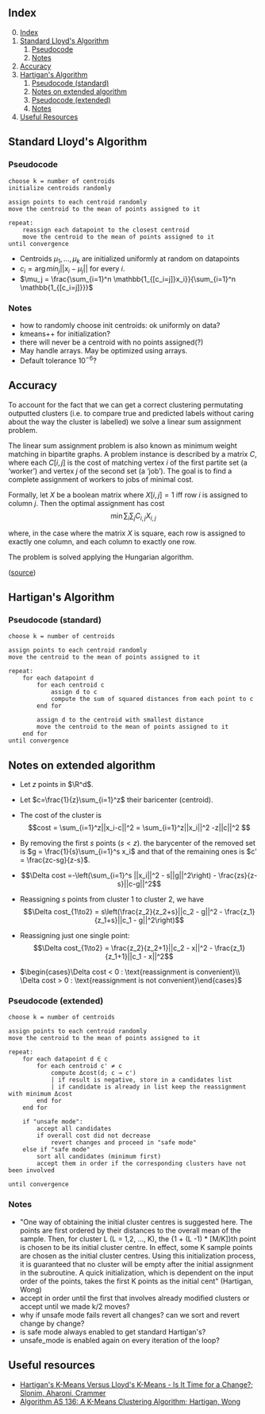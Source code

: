 ## Index

0. [Index](#index)
1. [Standard Lloyd's Algorithm](#standard-lloyds-algorithm)
    1. [Pseudocode](#pseudocode)
    2. [Notes](#notes)
2. [Accuracy](#accuracy)
3. [Hartigan's Algorithm](#hartigans-algorithm)
    1. [Pseudocode (standard)](#pseudocode-standard)
    2. [Notes on extended algorithm](#notes-on-extended-algorithm)
    1. [Pseudocode (extended)](#pseudocode-extended)
    2. [Notes](#notes-1)
4. [Useful Resources](#useful-resources)


## Standard Lloyd's Algorithm

### Pseudocode

```
choose k = number of centroids
initialize centroids randomly

assign points to each centroid randomly
move the centroid to the mean of points assigned to it

repeat:
    reassign each datapoint to the closest centroid
    move the centroid to the mean of points assigned to it
until convergence
```

- Centroids $\mu_1,\dots,\mu_k$  are initialized uniformly at random on datapoints
- $c_i = \arg min_j ||x_i-\mu_j||$ for every $i$.
- $\mu_j = \frac{\sum_{i=1}^n \mathbb{1_{[c_i=j]}x_i}}{\sum_{i=1}^n \mathbb{1_{[c_i=j]}}}$


### Notes
- how to randomly choose init centroids: ok uniformly on data?
- kmeans++ for initialization?
- there will never be a centroid with no points assigned(?)
- May handle arrays. May be optimized using arrays.
- Default tolerance $10^{-6}$?

## Accuracy

To account for the fact that we can get a correct clustering permutating outputted clusters (i.e. to compare true and predicted labels without caring about the way the cluster is labelled) we solve a linear sum assignment problem.

The linear sum assignment problem is also known as minimum weight matching in bipartite graphs. A problem instance is described by a matrix $C$, where each $C[i,j]$ is the cost of matching vertex $i$ of the first partite set (a ‘worker’) and vertex $j$ of the second set (a ‘job’). The goal is to find a complete assignment of workers to jobs of minimal cost.

Formally, let $X$ be a boolean matrix where $X[i,j]=1$ iff row $i$ is assigned to column $j$. Then the optimal assignment has cost $$\min\sum_i\sum_j C_{i,j}X_{i,j}$$

where, in the case where the matrix $X$ is square, each row is assigned to exactly one column, and each column to exactly one row.

The problem is solved applying the Hungarian algorithm.

([source](https://docs.scipy.org/doc/scipy/reference/generated/scipy.optimize.linear_sum_assignment.html))

## Hartigan's Algorithm

### Pseudocode (standard)
```
choose k = number of centroids

assign points to each centroid randomly
move the centroid to the mean of points assigned to it

repeat:
    for each datapoint d
        for each centroid c
            assign d to c
            compute the sum of squared distances from each point to c
        end for
        
        assign d to the centroid with smallest distance
        move the centroid to the mean of points assigned to it
    end for
until convergence
```

## Notes on extended algorithm
- Let $z$ points in $\R^d$.

- Let $c=\frac{1}{z}\sum_{i=1}^z$ their baricenter (centroid).

- The cost of the cluster is
$$cost = \sum_{i=1}^z||x_i-c||^2 = \sum_{i=1}^z||x_i||^2 -z||c||^2 $$

- By removing the first $s$ points ($s<z$). the barycenter of the removed set is $g = \frac{1}{s}\sum_{i=1}^s x_i$ and that of the remaining ones is $c' = \frac{zc-sg}{z-s}$.

- $$\Delta cost =-\left(\sum_{i=1}^s ||x_i||^2 - s||g||^2\right) - \frac{zs}{z-s}||c-g||^2$$

- Reassigning $s$ points from cluster 1 to cluster 2, we have
$$\Delta cost_{1\to2} = s\left(\frac{z_2}{z_2+s}||c_2 - g||^2 - \frac{z_1}{z_1+s}||c_1 - g||^2\right)$$

- Reassigning just one single point:
$$\Delta cost_{1\to2} = \frac{z_2}{z_2+1}||c_2 - x||^2 - \frac{z_1}{z_1+1}||c_1 - x||^2$$

- $\begin{cases}\Delta cost < 0 : \text{reassignment is convenient}\\ \Delta cost > 0 : \text{reassignment is not convenient}\end{cases}$

### Pseudocode (extended)

```
choose k = number of centroids

assign points to each centroid randomly
move the centroid to the mean of points assigned to it

repeat:
    for each datapoint d ∈ c
        for each centroid c' ≠ c
            compute Δcost(d; c → c')
            | if result is negative, store in a candidates list
            | if candidate is already in list keep the reassignment with minimum Δcost
        end for
    end for

    if "unsafe mode":
        accept all candidates
        if overall cost did not decrease
            revert changes and proceed in "safe mode"
    else if "safe mode"
        sort all candidates (minimum first)
        accept them in order if the corresponding clusters have not been involved
 
until convergence
```



### Notes

- "One way of obtaining the initial cluster centres is suggested here. The points are
first ordered by their distances to the overall mean of the sample. Then, for cluster
L (L = 1,2, ..., K), the {1 + (L -1) * [M/K]}th point is chosen to be its initial cluster centre.
In effect, some K sample points are chosen as the initial cluster centres. Using this initialization
process, it is guaranteed that no cluster will be empty after the initial assignment in the
subroutine. A quick initialization, which is dependent on the input order of the points, takes
the first K points as the initial cent" (Hartigan, Wong)
- accept in order until the first that involves already modified clusters or accept until we made k/2 moves?
- why if unsafe mode fails revert all changes? can we sort and revert change by change?
- is safe mode always enabled to get standard Hartigan's?
- unsafe_mode is enabled again on every iteration of the loop?

## Useful resources

- [Hartigan's K-Means Versus Lloyd's K-Means - Is It Time for a Change?; Slonim, Aharoni, Crammer](https://www.ijcai.org/Proceedings/13/Papers/249.pdf)
- [Algorithm AS 136: A K-Means Clustering Algorithm; Hartigan, Wong
](https://doi.org/10.2307/2346830)